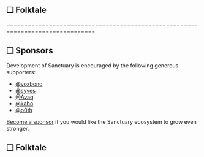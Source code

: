## <span id="section:folktale">❑ Folktale</span>

===============================================================================

## <span id="section:sponsors">❑ Sponsors</span>

Development of Sanctuary is encouraged by the following generous supporters:

  - [@voxbono](https://github.com/voxbono)
  - [@syves](https://github.com/syves)
  - [@Avaq](https://github.com/Avaq)
  - [@kabo](https://gitlab.com/kabo)
  - [@o0th](https://github.com/o0th)

[Become a sponsor](https://github.com/sponsors/davidchambers) if you would like
the Sanctuary ecosystem to grow even stronger.

## <span id="section:folktale">❑ Folktale</span>
